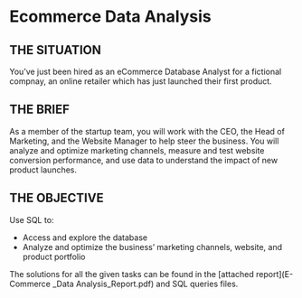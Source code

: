 # Ecommerce Data Analysis


## THE SITUATION
You’ve just been hired as an eCommerce Database Analyst for a fictional compnay, an online retailer which has just launched their first product.

##  THE BRIEF
As a member of the startup team, you will work with the CEO, the Head of Marketing, and the Website Manager to help steer the business.
You will analyze and optimize marketing channels, measure and test website conversion performance, and use data to understand the impact of new product launches.

## THE OBJECTIVE
Use SQL to:
- Access and explore the database
- Analyze and optimize the business’ marketing channels, website, and product portfolio

The solutions for all the given tasks can be found in the [attached report](E-Commerce _Data Analysis_Report.pdf) and SQL queries files. 
